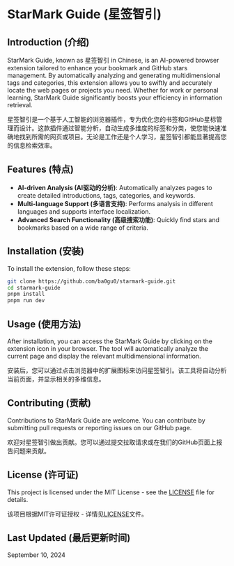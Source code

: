 # StarMark Guide (星签智引)

## Introduction (介绍)
StarMark Guide, known as 星签智引 in Chinese, is an AI-powered browser extension tailored to enhance your bookmark and GitHub stars management. By automatically analyzing and generating multidimensional tags and categories, this extension allows you to swiftly and accurately locate the web pages or projects you need. Whether for work or personal learning, StarMark Guide significantly boosts your efficiency in information retrieval.

星签智引是一个基于人工智能的浏览器插件，专为优化您的书签和GitHub星标管理而设计。这款插件通过智能分析，自动生成多维度的标签和分类，使您能快速准确地找到所需的网页或项目。无论是工作还是个人学习，星签智引都能显著提高您的信息检索效率。


## Features (特点)
- **AI-driven Analysis (AI驱动的分析)**: Automatically analyzes pages to create detailed introductions, tags, categories, and keywords.
- **Multi-language Support (多语言支持)**: Performs analysis in different languages and supports interface localization.
- **Advanced Search Functionality (高级搜索功能)**: Quickly find stars and bookmarks based on a wide range of criteria.

## Installation (安装)
To install the extension, follow these steps:

```bash
git clone https://github.com/ba0gu0/starmark-guide.git
cd starmark-guide
pnpm install
pnpm run dev
```

## Usage (使用方法)
After installation, you can access the StarMark Guide by clicking on the extension icon in your browser. The tool will automatically analyze the current page and display the relevant multidimensional information.

安装后，您可以通过点击浏览器中的扩展图标来访问星签智引。该工具将自动分析当前页面，并显示相关的多维信息。

## Contributing (贡献)
Contributions to StarMark Guide are welcome. You can contribute by submitting pull requests or reporting issues on our GitHub page.

欢迎对星签智引做出贡献。您可以通过提交拉取请求或在我们的GitHub页面上报告问题来贡献。

## License (许可证)
This project is licensed under the MIT License - see the [LICENSE](LICENSE) file for details.

该项目根据MIT许可证授权 - 详情见[LICENSE](LICENSE)文件。

## Last Updated (最后更新时间)

September 10, 2024
